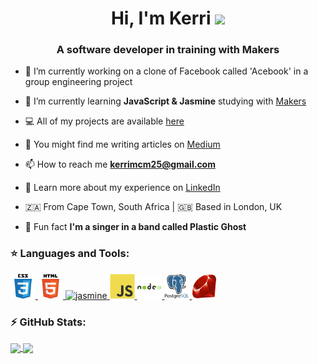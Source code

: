 <h1 align="center">Hi, I'm Kerri <img src="https://raw.githubusercontent.com/MartinHeinz/MartinHeinz/master/wave.gif" width="30px"></h1>

<h3 align="center">A software developer in training with Makers</h3>

- 🔭 I’m currently working on a clone of Facebook called 'Acebook' in a group engineering project

- 🌱 I’m currently learning **JavaScript & Jasmine** studying with [Makers](https://makers.tech/about-us/)

- 💻 All of my projects are available [here](https://github.com/kerrimcm?tab=repositories)

- 📝 You might find me writing articles on [Medium](https://kerrimcm25.medium.com/)

- 📫 How to reach me **kerrimcm25@gmail.com**

- 📄 Learn more about my experience on [LinkedIn](https://www.linkedin.com/in/kerri-mcmahon-280a58158/)

- 🇿🇦 From Cape Town, South Africa | 🇬🇧 Based in London, UK

- 🎤 Fun fact **I'm a singer in a band called Plastic Ghost**

<h3 align="left">⭐️ Languages and Tools:</h3>
<p align="left"> <a href="https://www.w3schools.com/css/" target="_blank"> <img src="https://raw.githubusercontent.com/devicons/devicon/master/icons/css3/css3-original-wordmark.svg" alt="css3" width="40" height="40"/> </a> <a href="https://www.w3.org/html/" target="_blank"> <img src="https://raw.githubusercontent.com/devicons/devicon/master/icons/html5/html5-original-wordmark.svg" alt="html5" width="40" height="40"/> </a> <a href="https://jasmine.github.io/" target="_blank"> <img src="https://www.vectorlogo.zone/logos/jasmine/jasmine-icon.svg" alt="jasmine" width="40" height="40"/> </a> <a href="https://developer.mozilla.org/en-US/docs/Web/JavaScript" target="_blank"> <img src="https://raw.githubusercontent.com/devicons/devicon/master/icons/javascript/javascript-original.svg" alt="javascript" width="40" height="40"/> </a> <a href="https://nodejs.org" target="_blank"> <img src="https://raw.githubusercontent.com/devicons/devicon/master/icons/nodejs/nodejs-original-wordmark.svg" alt="nodejs" width="40" height="40"/> </a> <a href="https://www.postgresql.org" target="_blank"> <img src="https://raw.githubusercontent.com/devicons/devicon/master/icons/postgresql/postgresql-original-wordmark.svg" alt="postgresql" width="40" height="40"/> </a> <a href="https://www.ruby-lang.org/en/" target="_blank"> <img src="https://raw.githubusercontent.com/devicons/devicon/master/icons/ruby/ruby-original.svg" alt="ruby" width="40" height="40"/> </a> </p>

<h3 align="left">⚡️ GitHub Stats:</h3>

<a href="https://github.com/anuraghazra/github-readme-stats">
  <img align="center" src="https://github-readme-stats.vercel.app/api?username=kerrimcm&show_icons=true&theme=radical" />
</a>
<a href="https://github.com/anuraghazra/convoychat">
  <img align="center" src="https://github-readme-stats.vercel.app/api/top-langs/?username=kerrimcm&layout=compact&theme=radical" />
</a>
